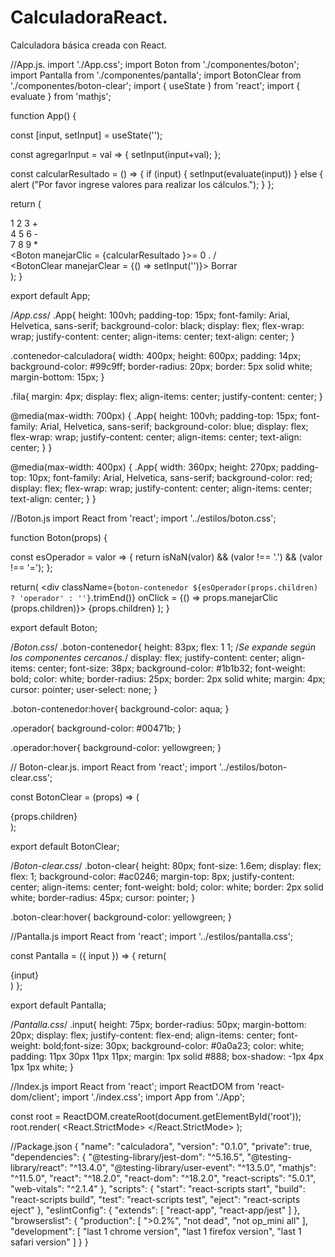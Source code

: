# CalculadoraReact.
Calculadora básica creada con React.

//App.js.
import './App.css';
import Boton from './componentes/boton';
import Pantalla from './componentes/pantalla';
import BotonClear from './componentes/boton-clear';
import { useState } from 'react';
import { evaluate } from 'mathjs';

function App() {

  const [input, setInput] = useState(''); 

  const agregarInput = val => {
    setInput(input+val);
  };

  const calcularResultado = () => {
    if (input) {
      setInput(evaluate(input))
    } else {
      alert ("Por favor ingrese valores para realizar los cálculos.");
    }
  };

  return (
    <div className="App">
      <div className='contenedor-calculadora'>
        <Pantalla input = {input} />
        <div className='fila'>
          <Boton manejarClic = {agregarInput}>1</Boton>
          <Boton manejarClic = {agregarInput}>2</Boton>
          <Boton manejarClic = {agregarInput}>3</Boton>
          <Boton manejarClic = {agregarInput}>+</Boton>
        </div>
        <div className='fila'>
          <Boton manejarClic = {agregarInput}>4</Boton>
          <Boton manejarClic = {agregarInput}>5</Boton>
          <Boton manejarClic = {agregarInput}>6</Boton>
          <Boton manejarClic = {agregarInput}>-</Boton>
        </div>
        <div className='fila'>
          <Boton manejarClic = {agregarInput}>7</Boton>
          <Boton manejarClic = {agregarInput}>8</Boton>
          <Boton manejarClic = {agregarInput}>9</Boton>
          <Boton manejarClic = {agregarInput}>*</Boton>
        </div>
        <div className='fila'>
          <Boton manejarClic = {calcularResultado }>=</Boton>
          <Boton manejarClic = {agregarInput}>0</Boton>
          <Boton manejarClic = {agregarInput}>.</Boton>
          <Boton manejarClic = {agregarInput}>/</Boton>
        </div>
        <div className='fila'>
          <BotonClear manejarClear = {() => setInput('')}>
            Borrar
          </BotonClear>
        </div>
      </div>
    </div>
  );
}

export default App; 

/*App.css*/
.App{
  height: 100vh;
  padding-top: 15px;
  font-family: Arial, Helvetica, sans-serif;
  background-color: black;
  display: flex;
  flex-wrap: wrap;
  justify-content: center;
  align-items: center;
  text-align: center;
}

.contenedor-calculadora{
  width: 400px;
  height: 600px;
  padding: 14px;
  background-color: #99c9ff;
  border-radius: 20px;
  border: 5px solid white;
  margin-bottom: 15px;
}

.fila{
  margin: 4px;
  display: flex;
  align-items: center;
  justify-content: center;
}

@media(max-width: 700px) {
  .App{
    height: 100vh;
    padding-top: 15px;
    font-family: Arial, Helvetica, sans-serif;
    background-color: blue;
    display: flex;
    flex-wrap: wrap;
    justify-content: center;
    align-items: center;
    text-align: center;
  }
}

@media(max-width: 400px) {
  .App{
    width: 360px;
    height: 270px;
    padding-top: 10px;
    font-family: Arial, Helvetica, sans-serif;
    background-color: red;
    display: flex;
    flex-wrap: wrap;
    justify-content: center;
    align-items: center;
    text-align: center;
  }
}

//Boton.js
import React from 'react';
import '../estilos/boton.css';

function Boton(props) {

  const esOperador = valor => {
    return isNaN(valor) && (valor !== '.') && (valor !== '=');
  };

  return(
    <div
      className={`boton-contenedor ${esOperador(props.children) ? 'operador' : ''}`.trimEnd()}
      onClick = {() => props.manejarClic (props.children)}>
      {props.children}
    </div>
  );
}

export default Boton;  

/*Boton.css*/
.boton-contenedor{
  height: 83px;
  flex: 1 1; /*Se expande según los componentes cercanos.*/
  display: flex;
  justify-content: center;
  align-items: center;
  font-size: 38px;
  background-color: #1b1b32;
  font-weight: bold;
  color: white;
  border-radius: 25px;
  border: 2px solid white;
  margin: 4px;
  cursor: pointer;
  user-select: none;
}

.boton-contenedor:hover{
  background-color: aqua;
}

.operador{
  background-color: #00471b;
}

.operador:hover{
  background-color: yellowgreen;
}

// Boton-clear.js.
import React from 'react';
import '../estilos/boton-clear.css';

const BotonClear = (props) => ( 
  <div className='boton-clear' onClick = {props.manejarClear}>
    {props.children}
  </div>
);

export default BotonClear;  

/*Boton-clear.css*/
.boton-clear{
  height: 80px;
  font-size: 1.6em;
  display: flex;
  flex: 1;
  background-color: #ac0246;
  margin-top: 8px;
  justify-content: center;
  align-items: center;
  font-weight: bold;
  color: white;
  border: 2px solid white;
  border-radius: 45px;
  cursor: pointer;
}

.boton-clear:hover{
  background-color: yellowgreen;
}

//Pantalla.js
import React from 'react';
import '../estilos/pantalla.css';

const Pantalla = ({ input }) => {
  return(
    <div className='input'>
      {input}
    </div>
  )
};

export default Pantalla;

/*Pantalla.css*/
.input{
    height: 75px;
    border-radius: 50px;
    margin-bottom: 20px;
    display: flex;
    justify-content: flex-end;
    align-items: center;
    font-weight: bold;font-size: 30px;
    background-color: #0a0a23;
    color: white;
    padding: 11px 30px 11px 11px;
    margin: 1px solid #888;
    box-shadow: -1px 4px 1px 1px white;
}

//Index.js
import React from 'react';
import ReactDOM from 'react-dom/client';
import './index.css';
import App from './App';

const root = ReactDOM.createRoot(document.getElementById('root'));
root.render(
  <React.StrictMode>
    <App />
  </React.StrictMode>
);

//Package.json
{
  "name": "calculadora",
  "version": "0.1.0",
  "private": true,
  "dependencies": {
    "@testing-library/jest-dom": "^5.16.5",
    "@testing-library/react": "^13.4.0",
    "@testing-library/user-event": "^13.5.0",
    "mathjs": "^11.5.0",
    "react": "^18.2.0",
    "react-dom": "^18.2.0",
    "react-scripts": "5.0.1",
    "web-vitals": "^2.1.4"
  },
  "scripts": {
    "start": "react-scripts start",
    "build": "react-scripts build",
    "test": "react-scripts test",
    "eject": "react-scripts eject"
  },
  "eslintConfig": {
    "extends": [
      "react-app",
      "react-app/jest"
    ]
  },
  "browserslist": {
    "production": [
      ">0.2%",
      "not dead",
      "not op_mini all"
    ],
    "development": [
      "last 1 chrome version",
      "last 1 firefox version",
      "last 1 safari version"
    ]
  }
}
